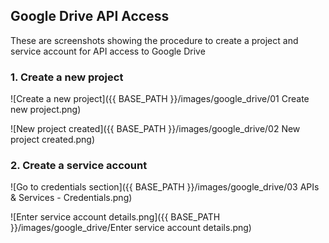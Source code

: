## Google Drive API Access

These are screenshots showing the procedure to create a project and service account
for API access to Google Drive

### 1. Create a new project

![Create a new project]({{ BASE_PATH }}/images/google_drive/01 Create new project.png)

![New project created]({{ BASE_PATH }}/images/google_drive/02 New project created.png)

### 2. Create a service account

![Go to credentials section]({{ BASE_PATH }}/images/google_drive/03 APIs & Services - Credentials.png)

![Enter service account details.png]({{ BASE_PATH }}/images/google_drive/Enter service account details.png)
